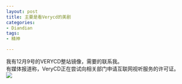 ```yaml
---
layout: post
title: 主要是看Verycd的美剧
categories:
- Diandian
tags:
- 精神

---
```

我有12月9号的VERYCD整站镜像，需要的联系我。
<br />有媒体报道称，VeryCD正在尝试向相关部门申请互联网视听服务的许可证。
<br />
<img src="http://m1.img.srcdd.com/farm5/d/2012/0627/10/D733D771ECC55F8672CC0E2C996E10BE_B500_900_500_241.PNG" />
<br />